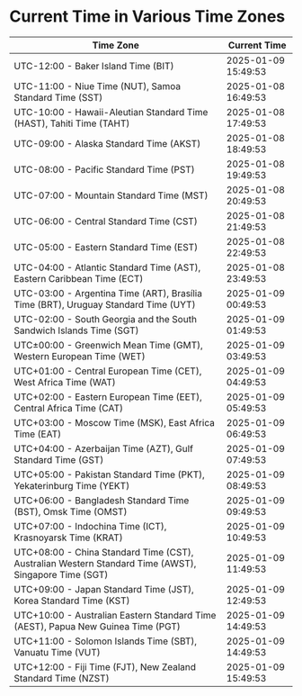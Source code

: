 # Current Time in Various Time Zones

| Time Zone | Current Time |
|-----------|--------------|
| UTC-12:00 - Baker Island Time (BIT) | 2025-01-09 15:49:53 |
| UTC-11:00 - Niue Time (NUT), Samoa Standard Time (SST) | 2025-01-08 16:49:53 |
| UTC-10:00 - Hawaii-Aleutian Standard Time (HAST), Tahiti Time (TAHT) | 2025-01-08 17:49:53 |
| UTC-09:00 - Alaska Standard Time (AKST) | 2025-01-08 18:49:53 |
| UTC-08:00 - Pacific Standard Time (PST) | 2025-01-08 19:49:53 |
| UTC-07:00 - Mountain Standard Time (MST) | 2025-01-08 20:49:53 |
| UTC-06:00 - Central Standard Time (CST) | 2025-01-08 21:49:53 |
| UTC-05:00 - Eastern Standard Time (EST) | 2025-01-08 22:49:53 |
| UTC-04:00 - Atlantic Standard Time (AST), Eastern Caribbean Time (ECT) | 2025-01-08 23:49:53 |
| UTC-03:00 - Argentina Time (ART), Brasília Time (BRT), Uruguay Standard Time (UYT) | 2025-01-09 00:49:53 |
| UTC-02:00 - South Georgia and the South Sandwich Islands Time (SGT) | 2025-01-09 01:49:53 |
| UTC±00:00 - Greenwich Mean Time (GMT), Western European Time (WET) | 2025-01-09 03:49:53 |
| UTC+01:00 - Central European Time (CET), West Africa Time (WAT) | 2025-01-09 04:49:53 |
| UTC+02:00 - Eastern European Time (EET), Central Africa Time (CAT) | 2025-01-09 05:49:53 |
| UTC+03:00 - Moscow Time (MSK), East Africa Time (EAT) | 2025-01-09 06:49:53 |
| UTC+04:00 - Azerbaijan Time (AZT), Gulf Standard Time (GST) | 2025-01-09 07:49:53 |
| UTC+05:00 - Pakistan Standard Time (PKT), Yekaterinburg Time (YEKT) | 2025-01-09 08:49:53 |
| UTC+06:00 - Bangladesh Standard Time (BST), Omsk Time (OMST) | 2025-01-09 09:49:53 |
| UTC+07:00 - Indochina Time (ICT), Krasnoyarsk Time (KRAT) | 2025-01-09 10:49:53 |
| UTC+08:00 - China Standard Time (CST), Australian Western Standard Time (AWST), Singapore Time (SGT) | 2025-01-09 11:49:53 |
| UTC+09:00 - Japan Standard Time (JST), Korea Standard Time (KST) | 2025-01-09 12:49:53 |
| UTC+10:00 - Australian Eastern Standard Time (AEST), Papua New Guinea Time (PGT) | 2025-01-09 14:49:53 |
| UTC+11:00 - Solomon Islands Time (SBT), Vanuatu Time (VUT) | 2025-01-09 14:49:53 |
| UTC+12:00 - Fiji Time (FJT), New Zealand Standard Time (NZST) | 2025-01-09 15:49:53 |
